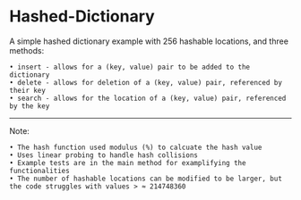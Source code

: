 # Hashed-Dictionary
A simple hashed dictionary example with 256 hashable locations, and three methods:
  
    • insert - allows for a (key, value) pair to be added to the dictionary
    • delete - allows for deletion of a (key, value) pair, referenced by their key
    • search - allows for the location of a (key, value) pair, referenced by the key


------------------------------------------------------------------------------------------------------------------------
Note:

    • The hash function used modulus (%) to calcuate the hash value
    • Uses linear probing to handle hash collisions
    • Example tests are in the main method for examplifying the functionalities
    • The number of hashable locations can be modified to be larger, but the code struggles with values > ≈ 214748360
